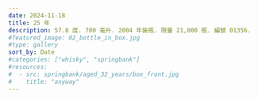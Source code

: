 ```yaml
---
date: 2024-11-18
title: 25 年
description: 57.8 度. 700 毫升. 2004 年裝瓶. 限量 21,000 瓶. 編號 01356.
#featured_image: 02_bottle_in_box.jpg
#type: gallery
sort_by: Date
#categories: ["whisky", "springbank"]
#resources:
#  - src: springbank/aged_32_years/box_front.jpg
#    title: "anyway"
---
```

